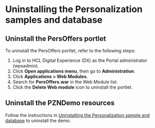 # Uninstalling the Personalization samples and database

## Uninstall the PersOffers portlet

To uninstall the PersOffers portlet, refer to the following steps:  

1. Log in to HCL Digital Experience (DX) as the Portal administrator (wpsadmin).  
2. Click **Open applications menu**, then go to **Administration**.  
3. Click **Applications > Web Modules**.  
4. Search for **PersOffers.war** in the Web Module list.  
5. Click the **Delete Web module** icon to uninstall the portlet.  

## Uninstall the PZNDemo resources

Follow the instructions in [Uninstalling the Personalization sample and database](../demo/pzn_demouninstall.md) to uninstall the demo.  
